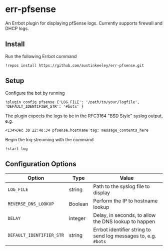 err-pfsense
============

An Errbot plugin for displaying pfSense logs. Currently supports firewall and DHCP logs.

## Install

Run the following Errbot command

    !repos install https://github.com/austinkeeley/err-pfsense.git

## Setup

Configure the bot by running 

    !plugin config pfsense {'LOG_FILE': '/path/to/your/logfile', 'DEFAULT_IDENTIFIER_STR': '#bots' }

The plugin expects the logs to be in the RFC3164 "BSD Style" syslog output, e.g.

    <134>Dec 30 22:40:34 pfsense.hostname tag: message_contents_here

Begin the log streaming with the command

    !start log

## Configuration Options

| Option                   | Type    | Value                                                          |
|--------------------------|---------|----------------------------------------------------------------|
| `LOG_FILE`               | string  | Path to the syslog file to display                             |
| `REVERSE_DNS_LOOKUP`     | Boolean | Perform the IP to hostname lookup                              |
| `DELAY`                  | integer | Delay, in seconds, to allow the DNS lookup to happen           |
| `DEFAULT_IDENTIFIER_STR` | string  | Errbot identifier string to send log messages to, e.g. `#bots` |
